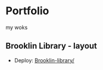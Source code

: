 # Portfolio
my woks

## Brooklin Library - layout
* Deploy: [Brooklin-library/](https://miu-cz.github.io/Portfolio/Brooklin-library/)
